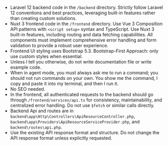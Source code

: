 - Laravel 12 backend code in the `/backend` directory. Strictly follow Laravel 12 conventions and best practices, leveraging built-in features rather than creating custom solutions.
- Nuxt 3 frontend code in the `/frontend` directory. Use Vue 3 Composition API patterns with `<script setup>` syntax and TypeScript. Use Nuxt 3 built-in features, including routing and data fetching capabilities. All components must implement comprehensive error handling and form validation to provide a robust user experience.
- Frontend UI styling uses Bootstrap 5.3. Bootstrap-First Approach: only use custom styles when essential.
- Unless I tell you otherwise, do not write documentation file or write example code.
- When in agent mode, you must always ask me to run a command; you should not run commands on your own. You show me the command, I copy and paste it into my terminal, and then I run it.
- No SEO needed.
- In the frontend, all authenticated requests to the backend should go through `/frontend/services/api.ts` for consistency, maintainability, and centralized error handling. Do not use `$fetch` or similar calls directly.
- Backend Api and routes are in `backend\app\Http\Controllers\ApiResourceController.php`, `backend\app\Providers\ApiResourceServiceProvider.php`, and `backend\routes\api.php`.
- Use the existing API response format and structure. Do not change the API response format unless explicitly requested.